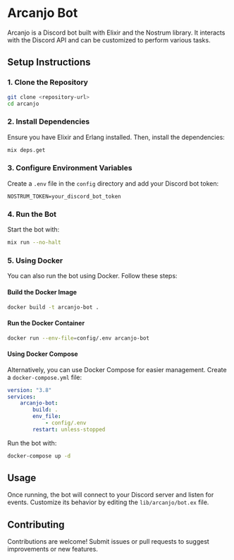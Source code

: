 # Arcanjo Bot

Arcanjo is a Discord bot built with Elixir and the Nostrum library. It interacts with the Discord API and can be customized to perform various tasks.

## Setup Instructions

### 1. Clone the Repository

```bash
git clone <repository-url>
cd arcanjo
```

### 2. Install Dependencies

Ensure you have Elixir and Erlang installed. Then, install the dependencies:

```bash
mix deps.get
```

### 3. Configure Environment Variables

Create a `.env` file in the `config` directory and add your Discord bot token:

```env
NOSTRUM_TOKEN=your_discord_bot_token
```

### 4. Run the Bot

Start the bot with:

```bash
mix run --no-halt
```

### 5. Using Docker

You can also run the bot using Docker. Follow these steps:

#### Build the Docker Image

```bash
docker build -t arcanjo-bot .
```

#### Run the Docker Container

```bash
docker run --env-file=config/.env arcanjo-bot
```

#### Using Docker Compose

Alternatively, you can use Docker Compose for easier management. Create a `docker-compose.yml` file:

```yaml
version: "3.8"
services:
    arcanjo-bot:
        build: .
        env_file:
            - config/.env
        restart: unless-stopped
```

Run the bot with:

```bash
docker-compose up -d
```

## Usage

Once running, the bot will connect to your Discord server and listen for events. Customize its behavior by editing the `lib/arcanjo/bot.ex` file.

## Contributing

Contributions are welcome! Submit issues or pull requests to suggest improvements or new features.


